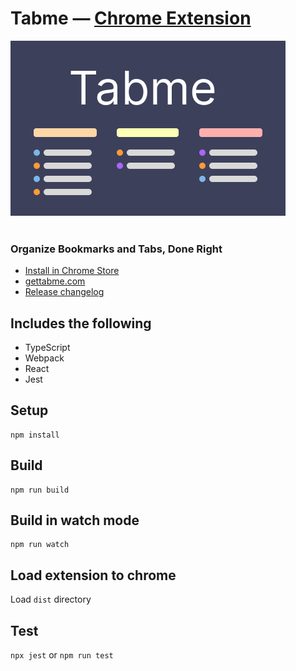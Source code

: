 # Tabme — [Chrome Extension](https://chromewebstore.google.com/detail/tabme/jnhiookaaldadiimlgncedhkpmhlmmip)

![Preview](small_promo.png)
<br>
<br>
### Organize Bookmarks and Tabs, Done Right
- [Install in Chrome Store](https://chromewebstore.google.com/detail/tabme/jnhiookaaldadiimlgncedhkpmhlmmip)
- [gettabme.com](https://gettabme.com)
- [Release changelog](https://gettabme.com)


## Includes the following

* TypeScript
* Webpack
* React
* Jest

## Setup

```
npm install
```


## Build

```
npm run build
```

## Build in watch mode

```
npm run watch
```

## Load extension to chrome

Load `dist` directory

## Test
`npx jest` or `npm run test`
